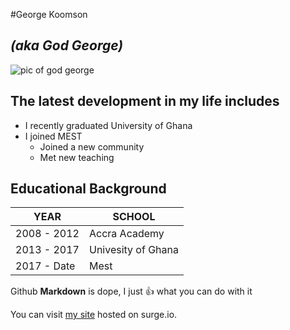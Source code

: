 
#George Koomson
## *(aka God George)*

![pic of god george](https://godgeorge.surge.sh/styles/imgs/Photo0153.jpg)

## The latest development in my life includes

* I recently graduated University of Ghana
* I joined MEST
    - Joined a new community
    - Met new teaching 
   
 
## Educational Background

YEAR | SCHOOL
-----|-------
2008 - 2012 | Accra Academy
2013 - 2017 | Univesity of Ghana
2017 - Date | Mest



Github **Markdown** is dope, I just :+1: what you can do with it

You can visit [my site](https://pages.github.com/) hosted on surge.io.